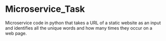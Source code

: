 # Microservice_Task

Microservice code in python that takes a URL of a static website as an input and identifies all the unique words and how many times they occur on a web page. 
